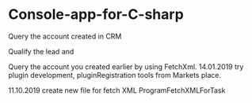 # Console-app-for-C-sharp
Query the account  created in CRM

Qualify the lead and 

Query the account you created earlier by using FetchXml.
14.01.2019 try plugin development,  pluginRegistration tools from Markets place.

11.10.2019 create new file for fetch XML 
ProgramFetchXMLForTask
